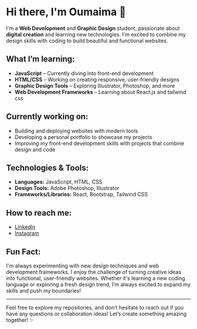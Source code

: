 # Hi there, I'm Oumaima 🎀

I'm a **Web Development** and **Graphic Design** student, passionate about **digital creation** and learning new technologies. I'm excited to combine my design skills with coding to build beautiful and functional websites.

## What I’m learning:
- **JavaScript** – Currently diving into front-end development
- **HTML/CSS** – Working on creating responsive, user-friendly designs
- **Graphic Design Tools** – Exploring Illustrator, Photoshop, and more
- **Web Development Frameworks** – Learning about React.js and tailwind css

## Currently working on:
- Building and deploying websites with modern tools
- Developing a personal portfolio to showcase my projects
- Improving my front-end development skills with projects that combine design and code

## Technologies & Tools:
- **Languages:** JavaScript, HTML, CSS
- **Design Tools:** Adobe Photoshop, Illustrator
- **Frameworks/Libraries:** React, Bootstrap, Tailwind CSS

## How to reach me:
-  [LinkedIn](https://www.linkedin.com/in/kadous-oumaima-b083a0336/)
-  [Instagram](https://www.instagram.com/ouma2m_a_ks/#)



## Fun Fact:
I'm always experimenting with new design techniques and web development frameworks. I enjoy the challenge of turning creative ideas into functional, user-friendly websites. Whether it's learning a new coding language or exploring a fresh design trend, I’m always excited to expand my skills and push my boundaries!


---

Feel free to explore my repositories, and don’t hesitate to reach out if you have any questions or collaboration ideas! Let’s create something amazing together! ✨
